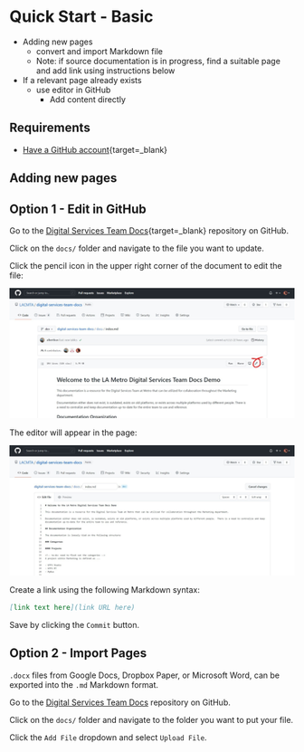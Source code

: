 # Quick Start - Basic

<!-- todo: fill out content based on the outline below: [#18](https://github.com/LACMTA/digital-services-team-docs/issues/18) -->
- Adding new pages
  - convert and import Markdown file
  - Note: if source documentation is in progress, find a suitable page and add link using instructions below
- If a relevant page already exists 
  - use editor in GitHub
    - Add content directly


## Requirements

- [Have a GitHub account](https://github.com/){target=_blank}

## Adding new pages

## Option 1 - Edit in GitHub

Go to the [Digital Services Team Docs](https://github.com/LACMTA/digital-services-team-docs.git){target=_blank} repository on GitHub.

Click on the `docs/` folder and navigate to the file you want to update.

Click the pencil icon in the upper right corner of the document to edit the file:

![edit icon on GitHub](./media/github-edit-icon.jpg)

The editor will appear in the page:

![GitHub editor](./media/github-editor.jpg)

Create a link using the following Markdown syntax:

```markdown
[link text here](link URL here)
```

Save by clicking the `Commit` button.

## Option 2 - Import Pages

`.docx` files from Google Docs, Dropbox Paper, or Microsoft Word, can be exported into the `.md` Markdown format.

Go to the [Digital Services Team Docs](https://github.com/LACMTA/digital-services-team-docs.git) repository on GitHub.

Click on the `docs/` folder and navigate to the folder you want to put your file.

Click the `Add File` dropdown and select `Upload File`.
